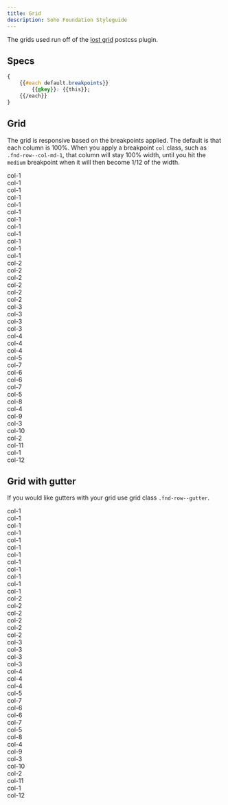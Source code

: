 ```yaml
---
title: Grid
description: Soho Foundation Styleguide
---
```


The grids used run off of the [lost grid](http://lostgrid.org/docs.html) postcss plugin.

## Specs

```css
{
    {{#each default.breakpoints}}
        {{@key}}: {{this}};
    {{/each}}
}
```

## Grid

The grid is responsive based on the breakpoints applied. The default is that each column is 100%. When you apply a breakpoint `col` class, such as `.fnd-row--col-md-1`, that column will stay 100% width, until you hit the `medium` breakpoint when it will then become 1/12 of the width.

<div class="fnd-row example-row">
    <div class="fnd-row--col-1 fnd-row--col-sm-1">col-1</div>
    <div class="fnd-row--col-1 fnd-row--col-sm-1">col-1</div>
    <div class="fnd-row--col-1 fnd-row--col-sm-1">col-1</div>
    <div class="fnd-row--col-1 fnd-row--col-sm-1">col-1</div>
    <div class="fnd-row--col-1 fnd-row--col-sm-1">col-1</div>
    <div class="fnd-row--col-1 fnd-row--col-sm-1">col-1</div>
    <div class="fnd-row--col-1 fnd-row--col-sm-1">col-1</div>
    <div class="fnd-row--col-1 fnd-row--col-sm-1">col-1</div>
    <div class="fnd-row--col-1 fnd-row--col-sm-1">col-1</div>
    <div class="fnd-row--col-1 fnd-row--col-sm-1">col-1</div>
    <div class="fnd-row--col-1 fnd-row--col-sm-1">col-1</div>
    <div class="fnd-row--col-1 fnd-row--col-sm-1">col-1</div>
</div>

<div class="fnd-row example-row">
    <div class="fnd-row--col-2 fnd-row--col-sm-2">col-2</div>
    <div class="fnd-row--col-2 fnd-row--col-sm-2">col-2</div>
    <div class="fnd-row--col-2 fnd-row--col-sm-2">col-2</div>
    <div class="fnd-row--col-2 fnd-row--col-sm-2">col-2</div>
    <div class="fnd-row--col-2 fnd-row--col-sm-2">col-2</div>
    <div class="fnd-row--col-2 fnd-row--col-sm-2">col-2</div>
</div>

<div class="fnd-row example-row">
    <div class="fnd-row--col-3 fnd-row--col-sm-3">col-3</div>
    <div class="fnd-row--col-3 fnd-row--col-sm-3">col-3</div>
    <div class="fnd-row--col-3 fnd-row--col-sm-3">col-3</div>
    <div class="fnd-row--col-3 fnd-row--col-sm-3">col-3</div>
</div>

<div class="fnd-row example-row">
    <div class="fnd-row--col-4 fnd-row--col-sm-4">col-4</div>
    <div class="fnd-row--col-4 fnd-row--col-sm-4">col-4</div>
    <div class="fnd-row--col-4 fnd-row--col-sm-4">col-4</div>
</div>

<div class="fnd-row example-row">
    <div class="fnd-row--col-5 fnd-row--col-sm-5">col-5</div>
    <div class="fnd-row--col-7 fnd-row--col-sm-7">col-7</div>
</div>

<div class="fnd-row example-row">
    <div class="fnd-row--col-6 fnd-row--col-sm-6">col-6</div>
    <div class="fnd-row--col-6 fnd-row--col-sm-6">col-6</div>
</div>

<div class="fnd-row example-row">
    <div class="fnd-row--col-7 fnd-row--col-sm-7">col-7</div>
    <div class="fnd-row--col-5 fnd-row--col-sm-5">col-5</div>
</div>

<div class="fnd-row example-row">
    <div class="fnd-row--col-8 fnd-row--col-sm-8">col-8</div>
    <div class="fnd-row--col-4 fnd-row--col-sm-4">col-4</div>
</div>

<div class="fnd-row example-row">
    <div class="fnd-row--col-9 fnd-row--col-sm-9">col-9</div>
    <div class="fnd-row--col-3 fnd-row--col-sm-3">col-3</div>
</div>

<div class="fnd-row example-row">
    <div class="fnd-row--col-10 fnd-row--col-sm-10">col-10</div>
    <div class="fnd-row--col-2 fnd-row--col-sm-2">col-2</div>
</div>

<div class="fnd-row example-row">
    <div class="fnd-row--col-11 fnd-row--col-sm-11">col-11</div>
    <div class="fnd-row--col-1 fnd-row--col-sm-1">col-1</div>
</div>

<div class="fnd-row example-row">
    <div class="fnd-row--col-12 fnd-row--col-sm-12">col-12</div>
</div>

## Grid with gutter

If you would like gutters with your grid use grid class `.fnd-row--gutter`.

<div class="fnd-row--gutter example-row">
    <div class="fnd-row--col-1 fnd-row--col-sm-1">col-1</div>
    <div class="fnd-row--col-1 fnd-row--col-sm-1">col-1</div>
    <div class="fnd-row--col-1 fnd-row--col-sm-1">col-1</div>
    <div class="fnd-row--col-1 fnd-row--col-sm-1">col-1</div>
    <div class="fnd-row--col-1 fnd-row--col-sm-1">col-1</div>
    <div class="fnd-row--col-1 fnd-row--col-sm-1">col-1</div>
    <div class="fnd-row--col-1 fnd-row--col-sm-1">col-1</div>
    <div class="fnd-row--col-1 fnd-row--col-sm-1">col-1</div>
    <div class="fnd-row--col-1 fnd-row--col-sm-1">col-1</div>
    <div class="fnd-row--col-1 fnd-row--col-sm-1">col-1</div>
    <div class="fnd-row--col-1 fnd-row--col-sm-1">col-1</div>
    <div class="fnd-row--col-1 fnd-row--col-sm-1">col-1</div>
</div>

<div class="fnd-row--gutter example-row">
    <div class="fnd-row--col-2 fnd-row--col-sm-2">col-2</div>
    <div class="fnd-row--col-2 fnd-row--col-sm-2">col-2</div>
    <div class="fnd-row--col-2 fnd-row--col-sm-2">col-2</div>
    <div class="fnd-row--col-2 fnd-row--col-sm-2">col-2</div>
    <div class="fnd-row--col-2 fnd-row--col-sm-2">col-2</div>
    <div class="fnd-row--col-2 fnd-row--col-sm-2">col-2</div>
</div>

<div class="fnd-row--gutter example-row">
    <div class="fnd-row--col-3 fnd-row--col-sm-3">col-3</div>
    <div class="fnd-row--col-3 fnd-row--col-sm-3">col-3</div>
    <div class="fnd-row--col-3 fnd-row--col-sm-3">col-3</div>
    <div class="fnd-row--col-3 fnd-row--col-sm-3">col-3</div>
</div>

<div class="fnd-row--gutter example-row">
    <div class="fnd-row--col-4 fnd-row--col-sm-4">col-4</div>
    <div class="fnd-row--col-4 fnd-row--col-sm-4">col-4</div>
    <div class="fnd-row--col-4 fnd-row--col-sm-4">col-4</div>
</div>

<div class="fnd-row--gutter example-row">
    <div class="fnd-row--col-5 fnd-row--col-sm-5">col-5</div>
    <div class="fnd-row--col-7 fnd-row--col-sm-7">col-7</div>
</div>

<div class="fnd-row--gutter example-row">
    <div class="fnd-row--col-6 fnd-row--col-sm-6">col-6</div>
    <div class="fnd-row--col-6 fnd-row--col-sm-6">col-6</div>
</div>

<div class="fnd-row--gutter example-row">
    <div class="fnd-row--col-7 fnd-row--col-sm-7">col-7</div>
    <div class="fnd-row--col-5 fnd-row--col-sm-5">col-5</div>
</div>

<div class="fnd-row--gutter example-row">
    <div class="fnd-row--col-8 fnd-row--col-sm-8">col-8</div>
    <div class="fnd-row--col-4 fnd-row--col-sm-4">col-4</div>
</div>

<div class="fnd-row--gutter example-row">
    <div class="fnd-row--col-9 fnd-row--col-sm-9">col-9</div>
    <div class="fnd-row--col-3 fnd-row--col-sm-3">col-3</div>
</div>

<div class="fnd-row--gutter example-row">
    <div class="fnd-row--col-10 fnd-row--col-sm-10">col-10</div>
    <div class="fnd-row--col-2 fnd-row--col-sm-2">col-2</div>
</div>

<div class="fnd-row--gutter example-row">
    <div class="fnd-row--col-11 fnd-row--col-sm-11">col-11</div>
    <div class="fnd-row--col-1 fnd-row--col-sm-1">col-1</div>
</div>

<div class="fnd-row--gutter example-row">
    <div class="fnd-row--col-12 fnd-row--col-sm-12">col-12</div>
</div>
